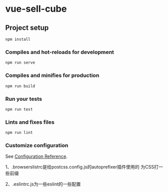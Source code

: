 # vue-sell-cube

## Project setup
```
npm install
```

### Compiles and hot-reloads for development
```
npm run serve
```

### Compiles and minifies for production
```
npm run build
```

### Run your tests
```
npm run test
```

### Lints and fixes files
```
npm run lint
```

### Customize configuration
See [Configuration Reference](https://cli.vuejs.org/config/).


1、.browserslistrc是给postcss.config.js的autoprefixer插件使用的
为CSS打一些前缀

2、.eslintrc.js为一些eslint的一些配置